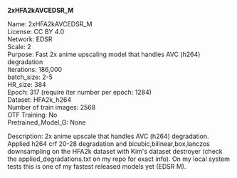 **2xHFA2kAVCEDSR_M**

Name: 2xHFA2kAVCEDSR_M  
License: CC BY 4.0  
Network: EDSR  
Scale: 2  
Purpose: Fast 2x anime upscaling model that handles AVC (h264) degradation   
Iterations: 186,000  
batch_size: 2-5  
HR_size: 384  
Epoch: 317 (require iter number per epoch: 1284)  
Dataset: HFA2k_h264  
Number of train images: 2568  
OTF Training: No  
Pretrained_Model_G: None  

Description: 2x anime upscale that handles AVC (h264) degradation. Applied h264 crf 20-28 degradation and bicubic,bilinear,box,lanczos downsampling on the HFA2k dataset with Kim's dataset destroyer (check the applied_degradations.txt on my repo for exact info). On my local system tests this is one of my fastest released models yet (EDSR M).
